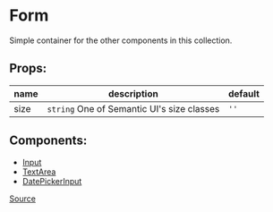 # Form

Simple container for the other components in this collection.

## Props:

| name | description                                | default |
|------|--------------------------------------------|---------|
| size | `string` One of Semantic UI's size classes | `''`    |


## Components:

- [Input](Input.md)
- [TextArea](TextArea.md)
- [DatePickerInput](DatePickerInput.md)

[Source](../../../src/collections/Form/Form.js)
